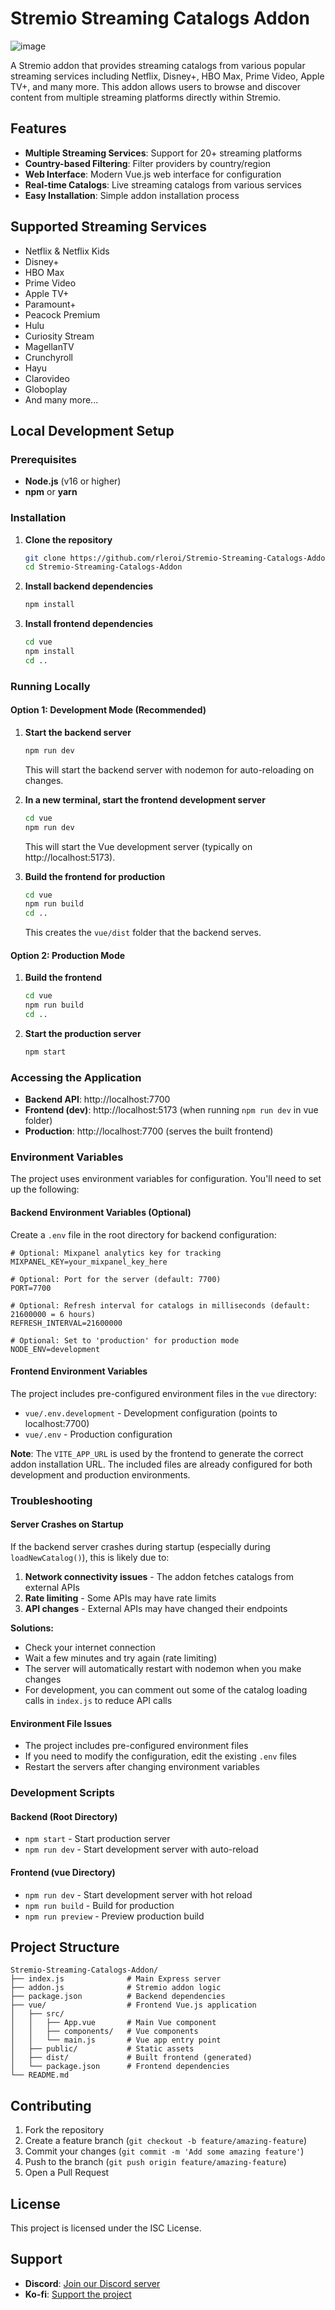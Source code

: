 # Stremio Streaming Catalogs Addon

![image](https://user-images.githubusercontent.com/6817390/216839228-f0d09dfd-e76b-4d23-bf4f-cab09febd1ef.png)

A Stremio addon that provides streaming catalogs from various popular streaming services including Netflix, Disney+, HBO Max, Prime Video, Apple TV+, and many more. This addon allows users to browse and discover content from multiple streaming platforms directly within Stremio.

## Features

- **Multiple Streaming Services**: Support for 20+ streaming platforms
- **Country-based Filtering**: Filter providers by country/region
- **Web Interface**: Modern Vue.js web interface for configuration
- **Real-time Catalogs**: Live streaming catalogs from various services
- **Easy Installation**: Simple addon installation process

## Supported Streaming Services

- Netflix & Netflix Kids
- Disney+
- HBO Max
- Prime Video
- Apple TV+
- Paramount+
- Peacock Premium
- Hulu
- Curiosity Stream
- MagellanTV
- Crunchyroll
- Hayu
- Clarovideo
- Globoplay
- And many more...

## Local Development Setup

### Prerequisites

- **Node.js** (v16 or higher)
- **npm** or **yarn**

### Installation

1. **Clone the repository**
   ```bash
   git clone https://github.com/rleroi/Stremio-Streaming-Catalogs-Addon.git
   cd Stremio-Streaming-Catalogs-Addon
   ```

2. **Install backend dependencies**
   ```bash
   npm install
   ```

3. **Install frontend dependencies**
   ```bash
   cd vue
   npm install
   cd ..
   ```

### Running Locally

#### Option 1: Development Mode (Recommended)

1. **Start the backend server**
   ```bash
   npm run dev
   ```
   This will start the backend server with nodemon for auto-reloading on changes.

2. **In a new terminal, start the frontend development server**
   ```bash
   cd vue
   npm run dev
   ```
   This will start the Vue development server (typically on http://localhost:5173).

3. **Build the frontend for production**
   ```bash
   cd vue
   npm run build
   cd ..
   ```
   This creates the `vue/dist` folder that the backend serves.

#### Option 2: Production Mode

1. **Build the frontend**
   ```bash
   cd vue
   npm run build
   cd ..
   ```

2. **Start the production server**
   ```bash
   npm start
   ```

### Accessing the Application

- **Backend API**: http://localhost:7700
- **Frontend (dev)**: http://localhost:5173 (when running `npm run dev` in vue folder)
- **Production**: http://localhost:7700 (serves the built frontend)

### Environment Variables

The project uses environment variables for configuration. You'll need to set up the following:

#### Backend Environment Variables (Optional)

Create a `.env` file in the root directory for backend configuration:

```env
# Optional: Mixpanel analytics key for tracking
MIXPANEL_KEY=your_mixpanel_key_here

# Optional: Port for the server (default: 7700)
PORT=7700

# Optional: Refresh interval for catalogs in milliseconds (default: 21600000 = 6 hours)
REFRESH_INTERVAL=21600000

# Optional: Set to 'production' for production mode
NODE_ENV=development
```

#### Frontend Environment Variables

The project includes pre-configured environment files in the `vue` directory:

- `vue/.env.development` - Development configuration (points to localhost:7700)
- `vue/.env` - Production configuration

**Note**: The `VITE_APP_URL` is used by the frontend to generate the correct addon installation URL. The included files are already configured for both development and production environments.

### Troubleshooting

#### Server Crashes on Startup

If the backend server crashes during startup (especially during `loadNewCatalog()`), this is likely due to:

1. **Network connectivity issues** - The addon fetches catalogs from external APIs
2. **Rate limiting** - Some APIs may have rate limits
3. **API changes** - External APIs may have changed their endpoints

**Solutions:**
- Check your internet connection
- Wait a few minutes and try again (rate limiting)
- The server will automatically restart with nodemon when you make changes
- For development, you can comment out some of the catalog loading calls in `index.js` to reduce API calls

#### Environment File Issues

- The project includes pre-configured environment files
- If you need to modify the configuration, edit the existing `.env` files
- Restart the servers after changing environment variables

### Development Scripts

#### Backend (Root Directory)
- `npm start` - Start production server
- `npm run dev` - Start development server with auto-reload

#### Frontend (vue Directory)
- `npm run dev` - Start development server with hot reload
- `npm run build` - Build for production
- `npm run preview` - Preview production build

## Project Structure

```
Stremio-Streaming-Catalogs-Addon/
├── index.js              # Main Express server
├── addon.js              # Stremio addon logic
├── package.json          # Backend dependencies
├── vue/                  # Frontend Vue.js application
│   ├── src/
│   │   ├── App.vue       # Main Vue component
│   │   ├── components/   # Vue components
│   │   └── main.js       # Vue app entry point
│   ├── public/           # Static assets
│   ├── dist/             # Built frontend (generated)
│   └── package.json      # Frontend dependencies
└── README.md
```

## Contributing

1. Fork the repository
2. Create a feature branch (`git checkout -b feature/amazing-feature`)
3. Commit your changes (`git commit -m 'Add some amazing feature'`)
4. Push to the branch (`git push origin feature/amazing-feature`)
5. Open a Pull Request

## License

This project is licensed under the ISC License.

## Support

- **Discord**: [Join our Discord server](https://discord.gg/uggmYJ7jVX)
- **Ko-fi**: [Support the project](https://ko-fi.com/rab1t)
